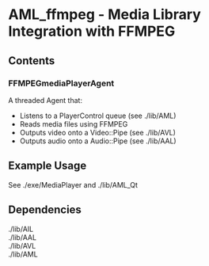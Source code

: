 # AML_ffmpeg - Media Library Integration with FFMPEG

## Contents

### FFMPEGmediaPlayerAgent
A threaded Agent that:  
- Listens to a PlayerControl queue (see ./lib/AML)  
- Reads media files using FFMPEG  
- Outputs video onto a Video::Pipe (see ./lib/AVL)  
- Outputs audio onto a Audio::Pipe (see ./lib/AAL)  

## Example Usage
See ./exe/MediaPlayer and ./lib/AML_Qt

## Dependencies

./lib/AIL  
./lib/AAL  
./lib/AVL  
./lib/AML  
